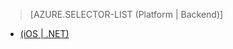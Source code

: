 ﻿> [AZURE.SELECTOR-LIST (Platform | Backend)]
- [(iOS | .NET)](../articles/app-service-mobile-dotnet-backend-ios-aad-sso-preview.md)
<!--- [(Windows Store C# | .NET)](../articles/mobile-services-windows-store-dotnet-adal-sso-authentication.md)-->
<!--- [(Xamarin iOS | .NET)](../articles/mobile-services-dotnet-backend-xamarin-ios-adal-sso-authentication.md)-->

<!--HONumber=49-->